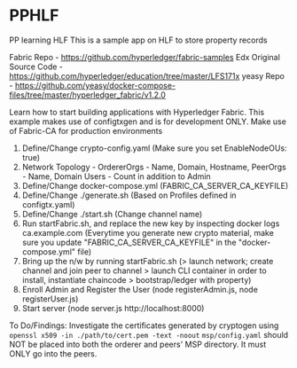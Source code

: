 # PPHLF
PP learning HLF
This is a sample app on HLF to store property records

Fabric Repo - https://github.com/hyperledger/fabric-samples
Edx Original Source Code - https://github.com/hyperledger/education/tree/master/LFS171x
yeasy Repo - https://github.com/yeasy/docker-compose-files/tree/master/hyperledger_fabric/v1.2.0

Learn how to start building applications with Hyperledger Fabric. 
This example makes use of configtxgen and is for development ONLY. Make use of Fabric-CA for production environments

1. Define/Change crypto-config.yaml (Make sure you set EnableNodeOUs: true) 
2. Network Topology - OrdererOrgs - Name, Domain, Hostname, PeerOrgs - Name, Domain Users - Count in addition to Admin
3. Define/Change docker-compose.yml (FABRIC_CA_SERVER_CA_KEYFILE)
4. Define/Change ./generate.sh (Based on Profiles defined in configtx.yaml)
5. Define/Change ./start.sh (Change channel name)
6. Run startFabric.sh, and replace the new key by inspecting docker logs ca.example.com (Everytime you generate new crypto material, make sure you update "FABRIC_CA_SERVER_CA_KEYFILE" in the "docker-compose.yml" file)
7. Bring up the n/w by running startFabric.sh (> launch network; create channel and join peer to channel > launch CLI container in order to install, instantiate chaincode > bootstrap/ledger with property)
8. Enroll Admin and Register the User (node registerAdmin.js, node registerUser.js)
9. Start server (node server.js http://localhost:8000)

To Do/Findings:
Investigate the certificates generated by cryptogen using `openssl x509 -in ./path/to/cert.pem -text -noout`
`msp/config.yaml` should NOT be placed into both the orderer and peers' MSP directory. It must ONLY go into the peers.
